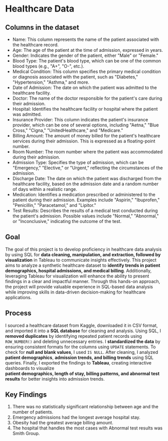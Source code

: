 # Healthcare Data

## Columns in the dataset


- Name: This column represents the name of the patient associated with the healthcare record.
- Age: The age of the patient at the time of admission, expressed in years.
- Gender: Indicates the gender of the patient, either "Male" or "Female."
- Blood Type: The patient's blood type, which can be one of the common blood types (e.g., "A+", "O-", etc.).
- Medical Condition: This column specifies the primary medical condition or diagnosis associated with the patient, such as "Diabetes," "Hypertension," "Asthma," and more.
- Date of Admission: The date on which the patient was admitted to the healthcare facility.
- Doctor: The name of the doctor responsible for the patient's care during their admission.
- Hospital: Identifies the healthcare facility or hospital where the patient was admitted.
- Insurance Provider: This column indicates the patient's insurance provider, which can be one of several options, including "Aetna," "Blue Cross," "Cigna," "UnitedHealthcare," and "Medicare."
- Billing Amount: The amount of money billed for the patient's healthcare services during their admission. This is expressed as a floating-point number.
- Room Number: The room number where the patient was accommodated during their admission.
- Admission Type: Specifies the type of admission, which can be "Emergency," "Elective," or "Urgent," reflecting the circumstances of the admission.
- Discharge Date: The date on which the patient was discharged from the healthcare facility, based on the admission date and a random number of days within a realistic range.
- Medication: Identifies a medication prescribed or administered to the patient during their admission. Examples include "Aspirin," "Ibuprofen," "Penicillin," "Paracetamol," and "Lipitor."
- Test Results: Describes the results of a medical test conducted during the patient's admission. Possible values include "Normal," "Abnormal," or "Inconclusive," indicating the outcome of the test.

## Goal

The goal of this project is to develop proficiency in healthcare data analysis by using SQL for **data cleaning, manipulation, and extraction, followed by visualization** in Tableau to communicate insights effectively. 
This project aims to analyze a synthetic healthcare dataset to **identify trends in patient demographics, hospital admissions, and medical billing**. Additionally, leveraging Tableau for visualization will enhance the 
ability to present findings in a clear and impactful manner. Through this hands-on approach, the project will provide valuable experience in SQL-based data analysis while improving skills in data-driven decision-making for healthcare applications.


## Process

I sourced a healthcare dataset from Kaggle, downloaded it in CSV format, and imported it into a **SQL database** for cleaning and analysis. Using SQL, I **removed duplicates** by identifying repeated patient records 
using `ROW_NUMBER()` and deleting unnecessary entries. I **standardized the data** by ensuring consistent formats for the columns using `UPDATE` statements. To check for **null and blank values**, I used `IS NULL`. 
After cleaning, I analyzed **patient demographics**, **admission trends, and billing trends** using SQL queries. Finally, I exported the findings to **Tableau**, creating interactive dashboards to visualize  
**patient demographics, length of stay, billing patterns, and abnormal test results** for better insights into admission trends.


## Key Findings
1. There was no statistically significant relationship between age and the number of patients.
2. Emergency admissions had the longest average hospital stay. 
3. Obesity had the greatest average billing amount.
4. The hospital that handles the most cases with Abnormal test results was Smith Group.
